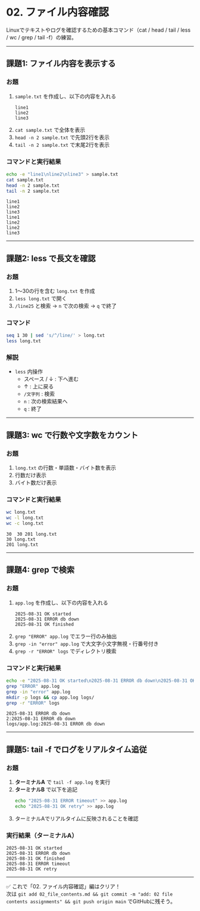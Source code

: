 # 02. ファイル内容確認

Linuxでテキストやログを確認するための基本コマンド（cat / head / tail / less / wc / grep / tail -f）の練習。

---

## 課題1: ファイル内容を表示する
### お題
1. `sample.txt` を作成し、以下の内容を入れる  
   ```
   line1
   line2
   line3
   ```
2. `cat sample.txt` で全体を表示  
3. `head -n 2 sample.txt` で先頭2行を表示  
4. `tail -n 2 sample.txt` で末尾2行を表示  

### コマンドと実行結果
```bash
echo -e "line1\nline2\nline3" > sample.txt
cat sample.txt
head -n 2 sample.txt
tail -n 2 sample.txt
```
```
line1
line2
line3
line1
line2
line2
line3
```

---

## 課題2: less で長文を確認
### お題
1. 1〜30の行を含む `long.txt` を作成  
2. `less long.txt` で開く  
3. `/line25` と検索 → `n` で次の検索 → `q` で終了  

### コマンド
```bash
seq 1 30 | sed 's/^/line/' > long.txt
less long.txt
```

### 解説
- `less` 内操作  
  - スペース / ↓ : 下へ進む  
  - ↑ : 上に戻る  
  - `/文字列` : 検索  
  - `n` : 次の検索結果へ  
  - `q` : 終了  

---

## 課題3: wc で行数や文字数をカウント
### お題
1. `long.txt` の行数・単語数・バイト数を表示  
2. 行数だけ表示  
3. バイト数だけ表示  

### コマンドと実行結果
```bash
wc long.txt
wc -l long.txt
wc -c long.txt
```
```
30  30 201 long.txt
30 long.txt
201 long.txt
```

---

## 課題4: grep で検索
### お題
1. `app.log` を作成し、以下の内容を入れる  
   ```
   2025-08-31 OK started
   2025-08-31 ERROR db down
   2025-08-31 OK finished
   ```
2. `grep "ERROR" app.log` でエラー行のみ抽出  
3. `grep -in "error" app.log` で大文字小文字無視・行番号付き  
4. `grep -r "ERROR" logs` でディレクトリ検索  

### コマンドと実行結果
```bash
echo -e "2025-08-31 OK started\n2025-08-31 ERROR db down\n2025-08-31 OK finished" > app.log
grep "ERROR" app.log
grep -in "error" app.log
mkdir -p logs && cp app.log logs/
grep -r "ERROR" logs
```
```
2025-08-31 ERROR db down
2:2025-08-31 ERROR db down
logs/app.log:2025-08-31 ERROR db down
```

---

## 課題5: tail -f でログをリアルタイム追従
### お題
1. **ターミナルA** で `tail -f app.log` を実行  
2. **ターミナルB** で以下を追記  
   ```bash
   echo "2025-08-31 ERROR timeout" >> app.log
   echo "2025-08-31 OK retry" >> app.log
   ```
3. ターミナルAでリアルタイムに反映されることを確認  

### 実行結果（ターミナルA）
```
2025-08-31 OK started
2025-08-31 ERROR db down
2025-08-31 OK finished
2025-08-31 ERROR timeout
2025-08-31 OK retry
```

---

✅ これで「02. ファイル内容確認」編はクリア！  
次は `git add 02_file_contents.md && git commit -m "add: 02 file contents assignments" && git push origin main` でGitHubに残そう。
